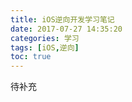 ```yaml
---
title: iOS逆向开发学习笔记
date: 2017-07-27 14:35:20
categories: 学习
tags: [iOS,逆向]
toc: true
---
```


待补充
<!--more-->

